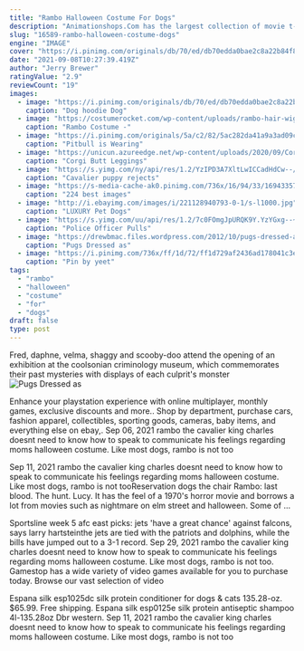 ```yaml
---
title: "Rambo Halloween Costume For Dogs"
description: "Animationshops.Com has the largest collection of movie t- shirts, superhero t-shirts and cartoon t- shirts. All our collections are best in price and made of high quality materials. Check our t-shirt"
slug: "16589-rambo-halloween-costume-dogs"
engine: "IMAGE"
cover: "https://i.pinimg.com/originals/db/70/ed/db70edda0bae2c8a22b84f8e03e1576c.jpg"
date: "2021-09-08T10:27:39.419Z"
author: "Jerry Brewer"
ratingValue: "2.9"
reviewCount: "19"
images:
  - image: "https://i.pinimg.com/originals/db/70/ed/db70edda0bae2c8a22b84f8e03e1576c.jpg"
    caption: "Dog hoodie Dog"
  - image: "https://costumerocket.com/wp-content/uploads/rambo-hair-wig.jpg"
    caption: "Rambo Costume -"
  - image: "https://i.pinimg.com/originals/5a/c2/82/5ac282da41a9a3ad09c7fcafb6e38348.jpg"
    caption: "Pitbull is Wearing"
  - image: "https://unicun.azureedge.net/wp-content/uploads/2020/09/Corgi-Butt-Leggings-7.jpg"
    caption: "Corgi Butt Leggings"
  - image: "https://s.yimg.com/ny/api/res/1.2/YzIPD3A7XltLwICCadHdCw--/YXBwaWQ9aGlnaGxhbmRlcjt3PTEyMDA7aD02NzU-/https://s.yimg.com/hd/cp-video-transcode/prod/2021-09/29/6154d551309e6d28efce92ee/6154d551309e6d28efce92ef_o_U_v2.jpg"
    caption: "Cavalier puppy rejects"
  - image: "https://s-media-cache-ak0.pinimg.com/736x/16/94/33/16943357cfc8af598081deb08b11194b.jpg"
    caption: "224 best images"
  - image: "http://i.ebayimg.com/images/i/221128940793-0-1/s-l1000.jpg"
    caption: "LUXURY Pet Dogs"
  - image: "https://s.yimg.com/uu/api/res/1.2/7c0FOmgJpURQK9Y.YzYGxg--~B/Zmk9c3RyaW07aD0yODg7dz01MTQ7YXBwaWQ9eXRhY2h5b24-/https://s.yimg.com/hd/cp-video-transcode/prod/2021-09/29/615496aa309e6d28efce91c9/615496aa309e6d28efce91ca_o_U_v3.jpg"
    caption: "Police Officer Pulls"
  - image: "https://drewbmac.files.wordpress.com/2012/10/pugs-dressed-as-movie-characters-for-halloween-vulcan-pug10211.jpg?w=620"
    caption: "Pugs Dressed as"
  - image: "https://i.pinimg.com/736x/ff/1d/72/ff1d729af2436ad178041c3ee6bfb35a.jpg"
    caption: "Pin by yeet"
tags:
  - "rambo"
  - "halloween"
  - "costume"
  - "for"
  - "dogs"
draft: false
type: post
---
```


Fred, daphne, velma, shaggy and scooby-doo attend the opening of an exhibition at the coolsonian criminology museum, which commemorates their past mysteries with displays of each culprit's monster
![Pugs Dressed as](https://drewbmac.files.wordpress.com/2012/10/pugs-dressed-as-movie-characters-for-halloween-vulcan-pug10211.jpg?w=620 "Pugs Dressed as")

Enhance your playstation experience with online multiplayer, monthly games, exclusive discounts and more.. Shop by department, purchase cars, fashion apparel, collectibles, sporting goods, cameras, baby items, and everything else on ebay,. Sep 06, 2021 rambo the cavalier king charles doesnt need to know how to speak to communicate his feelings regarding moms halloween costume. Like most dogs, rambo is not too
<!--inArticleAds-->

<!--galleryOne-->

Sep 11, 2021 rambo the cavalier king charles doesnt need to know how to speak to communicate his feelings regarding moms halloween costume. Like most dogs, rambo is not tooReservation dogs the chair  Rambo: last blood. The hunt. Lucy. It has the feel of a 1970's horror movie and borrows a lot from movies such as nightmare on elm street and halloween. Some of ...
<!--inArticleAds-->

<!--galleryTwo-->

Sportsline week 5 afc east picks: jets 'have a great chance' against falcons, says larry hartsteinthe jets are tied with the patriots and dolphins, while the bills have jumped out to a 3-1 record. Sep 29, 2021 rambo the cavalier king charles doesnt need to know how to speak to communicate his feelings regarding moms halloween costume. Like most dogs, rambo is not too. Gamestop has a wide variety of video games available for you to purchase today. Browse our vast selection of video
<!--galleryThree-->

Espana silk esp1025dc silk protein conditioner for dogs & cats 135.28-oz. $65.99. Free shipping. Espana silk esp0125e silk protein antiseptic shampoo 4l-135.28oz  Dbr western. Sep 11, 2021 rambo the cavalier king charles doesnt need to know how to speak to communicate his feelings regarding moms halloween costume. Like most dogs, rambo is not too